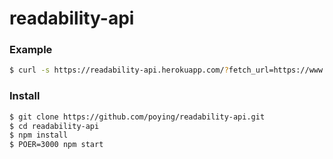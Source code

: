 readability-api
===============

### Example

```bash
$ curl -s https://readability-api.herokuapp.com/?fetch_url=https://www.twreporter.org/a/opinion-scandinavia-refugee 
```

### Install

```bash
$ git clone https://github.com/poying/readability-api.git
$ cd readability-api
$ npm install
$ POER=3000 npm start
```
